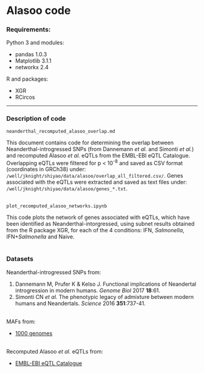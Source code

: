 # Alasoo code

### Requirements:
Python 3 and modules:
* pandas 1.0.3
* Matplotlib 3.1.1
* networkx 2.4

R and packages:
* XGR
* RCircos

---

### Description of code

    neanderthal_recomputed_alasoo_overlap.md
This document contains code for determining the overlap between Neanderthal-introgressed SNPs (from Dannemann *et al.* and Simonti *et al.*) and recomputed Alasoo *et al.* eQTLs from the EMBL-EBI eQTL Catalogue. Overlapping eQTLs were filtered for p < 10<sup>-8</sup> and saved as CSV format (coordinates in GRCh38) under: `/well/jknight/shiyao/data/alasoo/overlap_all_filtered.csv/`. Genes associated with the eQTLs were extracted and saved as text files under: `/well/jknight/shiyao/data/alasoo/genes_*.txt`.  
&nbsp;

    plot_recomputed_alasoo_networks.ipynb
This code plots the network of genes associated with eQTLs, which have been identified as Neanderthal-intorgressed, using subnet results obtained from the R package XGR, for each of the 4 conditions: IFN, *Salmonella*, IFN+*Salmonella* and Naive.  
&nbsp;

### Datasets
Neanderthal-introgressed SNPs from:
1. Dannemann M, Prufer K & Kelso J. Functional implications of Neandertal introgression in modern humans. *Genome Biol* 2017 **18**:61.
2. Simonti CN *et al.* The phenotypic legacy of admixture between modern humans and Neandertals. *Science* 2016 **351**:737-41.  
&nbsp;

MAFs from:
* [1000 genomes](https://www.internationalgenome.org/data/)  
&nbsp;

Recomputed Alasoo *et al.* eQTLs from:
* [EMBL-EBI eQTL Catalogue](https://www.ebi.ac.uk/eqtl/Data_access/)  
